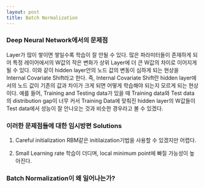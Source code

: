 ```yaml
---
layout: post
title: Batch Normalization
---
```



### Deep Neural Network에서의 문제점

Layer가 많이 쌓이면 쌓일수록 학습이 잘 안될 수 있다. 많은 파라미터들이 존재하게 되어 특정 레이어에서의 W값의 작은 변화가 상위 Layer에 더 큰 W값의 차이로 
이어지게 될 수 있다.
이와 같이 hidden layer안의 노드 값의 변동이 심하게 되는 현상을 Internal Covariate Shift라고 한다.
즉, Internal Covariate Shift란 hidden layer에서의 노드 값이 기존의 값과 차이가 크게 되면 어떻게 학습해야 되는지 모르게 되는
현상이다.
예를 들어, Training and Testing data가 있을 때 Training data와 Test data의 distribution gap이 너무 커서 Training Data에 맞춰진 hidden layer의 W값들이 Test data에서 성능이 잘 안나오는 것과 비슷한 경우라고 볼 수 있겠다.

### 이러한 문제점들에 대한 임시방편 Solutions

1. Careful initialization
 RBM같은 initilaization기법을 사용할 수 있겠지만 어렵다.


2. Small Learning rate
 학습이 더디며, local minimum point에 빠질 가능성이 높아진다.

### Batch Normalization이 왜 일어나는가?




